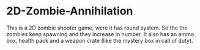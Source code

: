 # 2D-Zombie-Annihilation
This is a 2D zombie shooter game, were it has round system. So the the zombies keep spawning and they increase in number. It also has an ammo box, health pack and a weapon crate (like the mystery box in call of duty).
